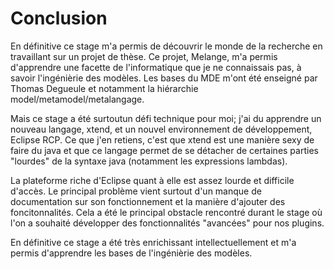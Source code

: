 Conclusion
==========

En définitive ce stage m'a permis de découvrir le monde de la recherche en travaillant
sur un projet de thèse. Ce projet, Melange, m'a permis d'apprendre une facette de l'informatique
que je ne connaissais pas, à savoir l'ingénièrie des modèles. Les bases du MDE m'ont été enseigné
par Thomas Degueule et notamment la hiérarchie model/metamodel/metalangage.

Mais ce stage a été surtoutun défi technique pour moi; j'ai du apprendre un nouveau langage,
xtend, et un nouvel environnement de développement, Eclipse RCP. Ce que j'en retiens, c'est 
que xtend est une manière sexy de faire du java et que ce langage permet de se détacher de 
certaines parties "lourdes" de la syntaxe java (notamment les expressions lambdas).

La plateforme riche d'Eclipse quant à elle est assez lourde et difficile d'accès.
Le principal problème vient surtout d'un manque de documentation sur son fonctionnement et la manière
d'ajouter des foncitonnalités. Cela a été le principal obstacle rencontré durant le
stage où l'on a souhaité développer des fonctionnalités "avancées" pour nos plugins.

En définitive ce stage a été très enrichissant intellectuellement et m'a permis d'apprendre
les bases de l'ingénièrie des modèles.
